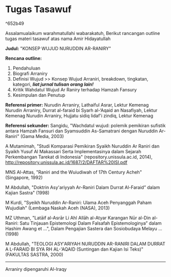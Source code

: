 # Tugas Tasawuf

^652b49

Assalamualaikum warahmatullahi wabarakatuh,
Berikut rancangan outline tugas materi tasawuf atas nama Amir Hidayatullah

**Judul:**
"KONSEP WUJUD NURUDDIN AR-RANIRY"

**Rencana outline:**
1. Pendahuluan
2. Biografi Arraniry
3. Definisi Wujud >> Konsep Wujud Arraniri, breakdown, tingkatan, kategori, ***liat jurnal tulisan orang lain!***
4. Kritik Wahdatul Wujud Ar Raniry terhadap Hamzah Fansury
5. Kesimpulan dan Penutup

**Referensi primer:**
Nurudin Arraniry, Lathaiful Asrar, Lektur Kemenag
Nurudin Arraniry, Durrat al-faraid bi Syarh al-‘Aqaid an Nasafiyah, Lektur Kemenag
Nurudin Arraniry, Hujjatu sidiq lidaf'i zindiq, Lektur Kemenag

**Referensi sekunder:**
Sangidu, "Wachdatul wujud: polemik pemikiran sufistik antara Hamzah Fansuri dan Syamsuddin As-Samatrani dengan Nuruddin Ar-Raniri" (Gama Media, 2003)

A Mutamimah, "Studi Komparasi Pemikiran Syaikh Nuruddin Ar Raniri dan Syaikh Yusuf Al Makassari Serta Implementasinya dalam Sejarah Perkembangan Tarekat di Indonesia" (repository.unissula.ac.id, 2014), <http://repository.unissula.ac.id/1687/2/DAFTAR%20ISI.pdf>

MNS Al-Attas, "Raniri and the Wuiudiwah of 17th Century Acheh" (Singapore, 1992)

M Abdullah, "Doktrin Asy'ariyyah Ar-Raniri Dalam Durrat Al-Faraid” dalam Kajian Sastra" (1998)

M Kurdi, "Syeikh Nuruddin Ar-Raniri: Ulama Aceh Penyanggah Paham Wujudiah" (Lembaga Naskah Aceh (NASA), 2013)

MZ Uthman, "Latāif al-Asrār Li Ahl Allāh al-Atyar Karangan Nūr al-Din al-Raniri: Satu Tinjauan Epistemologi Dalam Falsafah Epistemologinya” dalam Hashim Awang et …", Dalam Pengajian Sastera dan Sosiobudaya Melayu … (1998)

M Abdullah, "TEOLOGI ASY'ARIYAH NURUDDIN AR-RANIRI DALAM DURRAT A L-FARAID BI SYA RH AL-'AQAID (Suntingan dan Kajian Isi Teks)" (FAKULTAS SASTRA, 2000)

---

Arraniry dipengaruhi Al-Iraqy


